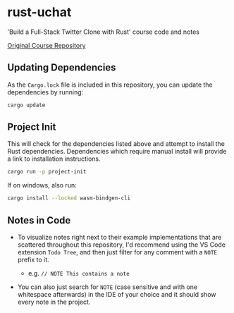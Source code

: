 # rust-uchat

'Build a Full-Stack Twitter Clone with Rust' course code and notes

[Original Course Repository](https://github.com/jayson-lennon/ztm-project-uchat)

## Updating Dependencies

As the `Cargo.lock` file is included in this repository, you can update the dependencies by running:

```bash
cargo update
```

## Project Init

This will check for the dependencies listed above and attempt to install the Rust
dependencies. Dependencies which require manual install will provide a link to
installation instructions.

```bash
cargo run -p project-init
```

If on windows, also run:

```bash
cargo install --locked wasm-bindgen-cli
```

## Notes in Code

- To visualize notes right next to their example implementations that are scattered throughout this repository, I'd recommend using the VS Code extension `Todo Tree`, and then just filter for any comment with a `NOTE` prefix to it.

  - e.g. `// NOTE This contains a note`

- You can also just search for `NOTE` (case sensitive and with one whitespace afterwards) in the IDE of your choice and it should show every note in the project.
